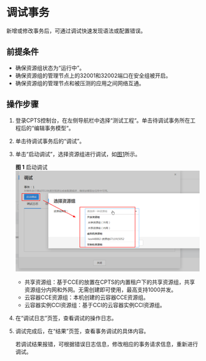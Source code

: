 # 调试事务<a name="cpts_01_0027"></a>

新增或修改事务后，可通过调试快速发现语法或配置错误。

## 前提条件<a name="section1416618206593"></a>

-   确保资源组状态为“运行中”。
-   确保资源组的管理节点上的32001和32002端口在安全组被开启。
-   确保资源组的管理节点和被压测的应用之间网络互通。

## 操作步骤<a name="section17168739161219"></a>

1.  登录CPTS控制台，在左侧导航栏中选择“测试工程“。单击待调试事务所在工程后的“编辑事务模型“。
2.  单击待调试事务后的“调试”。
3.  单击“启动调试”，选择资源组进行调试，如[图1](#fig12991031110)所示。

    **图 1**  启动调试<a name="fig12991031110"></a>  
    ![](figures/启动调试.png "启动调试")

    -   共享资源组：基于CCE的放置在CPTS的内置租户下的共享资源组，共享资源组分内网和外网。无需创建即可使用，最高支持1000并发。
    -   云容器CCE资源组：本机创建的云容器CCE资源组。
    -   云容器实例CCI资源组：基于CCI的云容器实例CCI资源组。

4.  在“调试日志”页签，查看调试的操作日志。
5.  调试完成后，在“结果”页签，查看事务调试的具体内容。

    若调试结果报错，可根据错误日志信息，修改相应的事务请求信息，重新进行调试。


